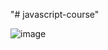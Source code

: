 "# javascript-course" 

![image](https://user-images.githubusercontent.com/41924314/127472963-22190de7-83a0-4d23-9059-2d31efc901a7.png)

